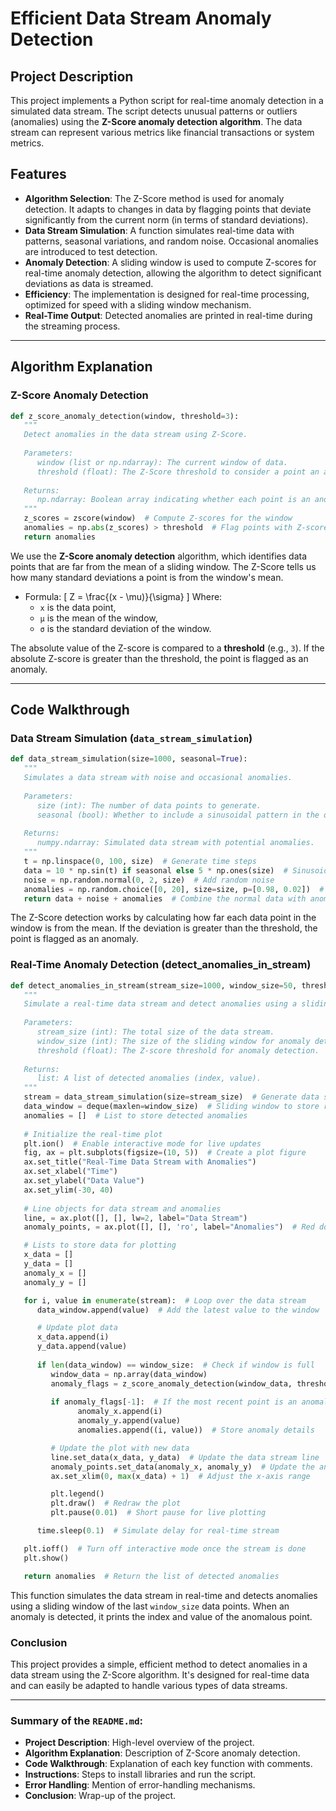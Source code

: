 # Efficient Data Stream Anomaly Detection

## Project Description
This project implements a Python script for real-time anomaly detection in a simulated data stream. The script detects unusual patterns or outliers (anomalies) using the **Z-Score anomaly detection algorithm**. The data stream can represent various metrics like financial transactions or system metrics.

## Features
- **Algorithm Selection**: The Z-Score method is used for anomaly detection. It adapts to changes in data by flagging points that deviate significantly from the current norm (in terms of standard deviations).
- **Data Stream Simulation**: A function simulates real-time data with patterns, seasonal variations, and random noise. Occasional anomalies are introduced to test detection.
- **Anomaly Detection**: A sliding window is used to compute Z-scores for real-time anomaly detection, allowing the algorithm to detect significant deviations as data is streamed.
- **Efficiency**: The implementation is designed for real-time processing, optimized for speed with a sliding window mechanism.
- **Real-Time Output**: Detected anomalies are printed in real-time during the streaming process.

---

## Algorithm Explanation

### Z-Score Anomaly Detection
```python
def z_score_anomaly_detection(window, threshold=3):
   """
   Detect anomalies in the data stream using Z-Score.
   
   Parameters:
      window (list or np.ndarray): The current window of data.
      threshold (float): The Z-Score threshold to consider a point an anomaly.
   
   Returns:
      np.ndarray: Boolean array indicating whether each point is an anomaly.
   """
   z_scores = zscore(window)  # Compute Z-scores for the window
   anomalies = np.abs(z_scores) > threshold  # Flag points with Z-score > threshold
   return anomalies
```
We use the **Z-Score anomaly detection** algorithm, which identifies data points that are far from the mean of a sliding window. The Z-Score tells us how many standard deviations a point is from the window's mean.

- Formula:
  \[
  Z = \frac{(x - \mu)}{\sigma}
  \]
  Where:
  - `x` is the data point,
  - `μ` is the mean of the window,
  - `σ` is the standard deviation of the window.

The absolute value of the Z-score is compared to a **threshold** (e.g., `3`). If the absolute Z-score is greater than the threshold, the point is flagged as an anomaly.

---

## Code Walkthrough

### Data Stream Simulation (`data_stream_simulation`)

```python
def data_stream_simulation(size=1000, seasonal=True):
   """
   Simulates a data stream with noise and occasional anomalies.
   
   Parameters:
      size (int): The number of data points to generate.
      seasonal (bool): Whether to include a sinusoidal pattern in the data.
   
   Returns:
      numpy.ndarray: Simulated data stream with potential anomalies.
   """
   t = np.linspace(0, 100, size)  # Generate time steps
   data = 10 * np.sin(t) if seasonal else 5 * np.ones(size)  # Sinusoidal or flat trend
   noise = np.random.normal(0, 2, size)  # Add random noise
   anomalies = np.random.choice([0, 20], size=size, p=[0.98, 0.02])  # 2% chance of anomalies
   return data + noise + anomalies  # Combine the normal data with anomalies
```

The Z-Score detection works by calculating how far each data point in the window is from the mean. If the deviation is greater than the threshold, the point is flagged as an anomaly.

### Real-Time Anomaly Detection (detect_anomalies_in_stream)

```python
def detect_anomalies_in_stream(stream_size=1000, window_size=50, threshold=3):
   """
   Simulate a real-time data stream and detect anomalies using a sliding window.
   
   Parameters:
      stream_size (int): The total size of the data stream.
      window_size (int): The size of the sliding window for anomaly detection.
      threshold (float): The Z-score threshold for anomaly detection.
   
   Returns:
      list: A list of detected anomalies (index, value).
   """
   stream = data_stream_simulation(size=stream_size)  # Generate data stream
   data_window = deque(maxlen=window_size)  # Sliding window to store recent data
   anomalies = []  # List to store detected anomalies
   
   # Initialize the real-time plot
   plt.ion()  # Enable interactive mode for live updates
   fig, ax = plt.subplots(figsize=(10, 5))  # Create a plot figure
   ax.set_title("Real-Time Data Stream with Anomalies")
   ax.set_xlabel("Time")
   ax.set_ylabel("Data Value")
   ax.set_ylim(-30, 40)
   
   # Line objects for data stream and anomalies
   line, = ax.plot([], [], lw=2, label="Data Stream")
   anomaly_points, = ax.plot([], [], 'ro', label="Anomalies")  # Red dots for anomalies

   # Lists to store data for plotting
   x_data = []
   y_data = []
   anomaly_x = []
   anomaly_y = []

   for i, value in enumerate(stream):  # Loop over the data stream
      data_window.append(value)  # Add the latest value to the window

      # Update plot data
      x_data.append(i)
      y_data.append(value)
      
      if len(data_window) == window_size:  # Check if window is full
         window_data = np.array(data_window)
         anomaly_flags = z_score_anomaly_detection(window_data, threshold)
         
         if anomaly_flags[-1]:  # If the most recent point is an anomaly
               anomaly_x.append(i)
               anomaly_y.append(value)
               anomalies.append((i, value))  # Store anomaly details

         # Update the plot with new data
         line.set_data(x_data, y_data)  # Update the data stream line
         anomaly_points.set_data(anomaly_x, anomaly_y)  # Update the anomaly points
         ax.set_xlim(0, max(x_data) + 1)  # Adjust the x-axis range

         plt.legend()
         plt.draw()  # Redraw the plot
         plt.pause(0.01)  # Short pause for live plotting

      time.sleep(0.1)  # Simulate delay for real-time stream

   plt.ioff()  # Turn off interactive mode once the stream is done
   plt.show()

   return anomalies  # Return the list of detected anomalies
```

This function simulates the data stream in real-time and detects anomalies using a sliding window of the last ``window_size`` data points. When an anomaly is detected, it prints the index and value of the anomalous point.

### Conclusion
This project provides a simple, efficient method to detect anomalies in a data stream using the Z-Score algorithm. It's designed for real-time data and can easily be adapted to handle various types of data streams.


---

### Summary of the `README.md`:
- **Project Description**: High-level overview of the project.
- **Algorithm Explanation**: Description of Z-Score anomaly detection.
- **Code Walkthrough**: Explanation of each key function with comments.
- **Instructions**: Steps to install libraries and run the script.
- **Error Handling**: Mention of error-handling mechanisms.
- **Conclusion**: Wrap-up of the project.

